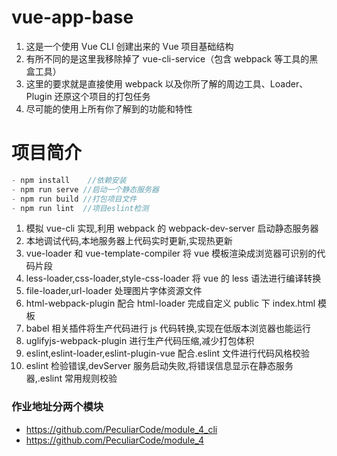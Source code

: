 # vue-app-base

1. 这是一个使用 Vue CLI 创建出来的 Vue 项目基础结构
2. 有所不同的是这里我移除掉了 vue-cli-service（包含 webpack 等工具的黑盒工具）
3. 这里的要求就是直接使用 webpack 以及你所了解的周边工具、Loader、Plugin 还原这个项目的打包任务
4. 尽可能的使用上所有你了解到的功能和特性

# 项目简介

```js
- npm install    //依赖安装
- npm run serve //启动一个静态服务器
- npm run build //打包项目文件
- npm run lint  //项目eslint检测
```

1. 模拟 vue-cli 实现,利用 webpack 的 webpack-dev-server 启动静态服务器
2. 本地调试代码,本地服务器上代码实时更新,实现热更新
3. vue-loader 和 vue-template-compiler 将 vue 模板渲染成浏览器可识别的代码片段
4. less-loader,css-loader,style-css-loader 将 vue 的 less 语法进行编译转换
5. file-loader,url-loader 处理图片字体资源文件
6. html-webpack-plugin 配合 html-loader 完成自定义 public 下 index.html 模板
7. babel 相关插件将生产代码进行 js 代码转换,实现在低版本浏览器也能运行
8. uglifyjs-webpack-plugin 进行生产代码压缩,减少打包体积
9. eslint,eslint-loader,eslint-plugin-vue 配合.eslint 文件进行代码风格校验
10. eslint 检验错误,devServer 服务启动失败,将错误信息显示在静态服务器,.eslint 常用规则校验

### 作业地址分两个模块
- https://github.com/PeculiarCode/module_4_cli
- https://github.com/PeculiarCode/module_4